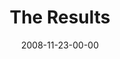 ---
layout: message
category: message
series: "GIMME GIMME"
title: "The Results"
date: 2008-11-23-00-00
message_id: 535
sc-permalink-url: "http://soundcloud.com/crdschurch/gimme-gimme-the-results"
audio: "http://s3.amazonaws.com/crossroads-media/messages/audio/GIMMEGIMME4.mp3"
audio-duration: "46:27"
notes-description: ""
notes: "http://s3.amazonaws.com/crossroads-media/documents/SN_11_22-23_08.pdf"
notes-title: "GIMME GIMME&#58; The Results (Study Notes)"
description: "When we choose to engage with an attitude of gratitude, we find that \"grace\" becomes the operating ethic in our lives. This week, Brian Tome leads us through an exercise of gratitude and talks about why we need to develop an attitude of remembering."
video: "http://s3.amazonaws.com/crossroads-media/messages/video/GIMMEGIMME4.mp4"
video-duration: "46:27"
yt-video-id: "3nowVC-XNzE"
video-image: "http://s3.amazonaws.com/crossroads-media/images/GIMMEGIMME4-still.jpg"
tag: 
 - gratitude
 - thanksgiving
 - thankfulness
 - corn
 - remembering
 - gratefulness
 - tome
explicit: false
---